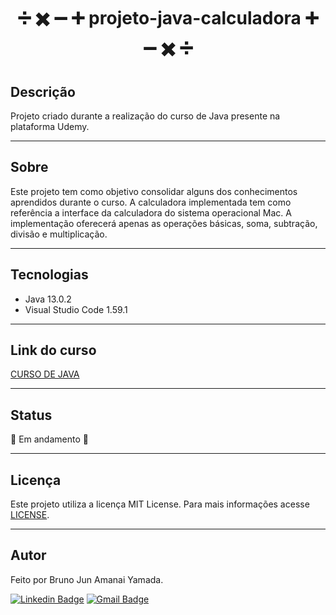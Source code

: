 <h1 align="center">➗ ✖️ ➖ ➕ projeto-java-calculadora ➕ ➖ ✖️ ➗</h1>

## Descrição

Projeto criado durante a realização do curso de Java presente na plataforma Udemy.

***

## Sobre

Este projeto tem como objetivo consolidar alguns dos conhecimentos aprendidos durante o curso. A calculadora implementada tem como referência a interface da calculadora do sistema operacional Mac. A implementação oferecerá apenas as operações básicas, soma, subtração, divisão e multiplicação.

***

## Tecnologias

* Java 13.0.2
* Visual Studio Code 1.59.1

***

## Link do curso

<a href = "https://www.udemy.com/share/101rUm2@FEdKVGJgS1QOe0NKBXFxfhRuSg==/"> CURSO DE JAVA </a>

***

## Status

:construction: Em andamento :construction:

***

## Licença

Este projeto utiliza a licença MIT License. Para mais informações acesse <a href="https://github.com/BrunoJun/projeto-java-calculadora/blob/e40a479fde2347e6a4cb64f87e6edd2b037d3044/LICENSE">LICENSE</a>.

***

## Autor

Feito por Bruno Jun Amanai Yamada.

[![Linkedin Badge](https://img.shields.io/badge/-BrunoJun-blue?style=flat-square&logo=Linkedin&logoColor=white&link=https://www.linkedin.com/in/brunojun//)](https://www.linkedin.com/in/brunojun/) [![Gmail Badge](https://img.shields.io/badge/-brunojun7@gmail.com-c14438?style=flat-square&logo=Gmail&logoColor=white&link=mailto:brunojun7@gmail.com)](mailto:brunojun7@gmail.com)